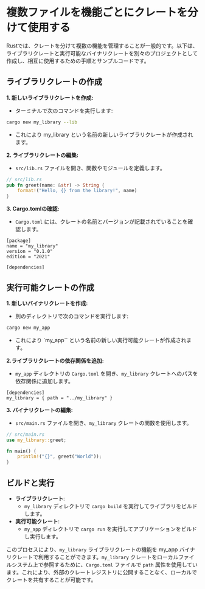 # 複数ファイルを機能ごとにクレートを分けて使用する

Rustでは、クレートを分けて複数の機能を管理することが一般的です。以下は、ライブラリクレートと実行可能なバイナリクレートを別々のプロジェクトとして作成し、相互に使用するための手順とサンプルコードです。

## ライブラリクレートの作成
**1. 新しいライブラリクレートを作成:**
- ターミナルで次のコマンドを実行します:
```bash
cargo new my_library --lib
```
- これにより my_library という名前の新しいライブラリクレートが作成されます。

**2. ライブラリクレートの編集:**
- `src/lib.rs` ファイルを開き、関数やモジュールを定義します。
```rust
// src/lib.rs
pub fn greet(name: &str) -> String {
    format!("Hello, {} from the library!", name)
}
```
**3. Cargo.tomlの確認:**
- `Cargo.toml` には、クレートの名前とバージョンが記載されていることを確認します。
```
[package]
name = "my_library"
version = "0.1.0"
edition = "2021"

[dependencies]
```

## 実行可能クレートの作成
**1. 新しいバイナリクレートを作成:**
- 別のディレクトリで次のコマンドを実行します:
```bash
cargo new my_app
```
- これにより `my_app`` という名前の新しい実行可能クレートが作成されます。

**2.ライブラリクレートの依存関係を追加:**
- `my_app` ディレクトリの `Cargo.toml` を開き、`my_library` クレートへのパスを依存関係に追加します。
```
[dependencies]
my_library = { path = "../my_library" }
```

**3. バイナリクレートの編集:**
- `src/main.rs` ファイルを開き、`my_library` クレートの関数を使用します。
```rust
// src/main.rs
use my_library::greet;

fn main() {
    println!("{}", greet("World"));
}
```

## ビルドと実行
- **ライブラリクレート**:
  - `my_library` ディレクトリで `cargo build` を実行してライブラリをビルドします。
- **実行可能クレート**:
  - `my_app` ディレクトリで `cargo run` を実行してアプリケーションをビルドし実行します。

このプロセスにより、`my_library` ライブラリクレートの機能を my_app バイナリクレートで利用することができます。`my_library` クレートをローカルファイルシステム上で参照するために、`Cargo.toml` ファイルで `path` 属性を使用しています。これにより、外部のクレートレジストリに公開することなく、ローカルでクレートを共有することが可能です。

